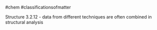#chem #classificationsofmatter  
  
Structure 3.2.12 - data from different techniques are often combined in structural analysis